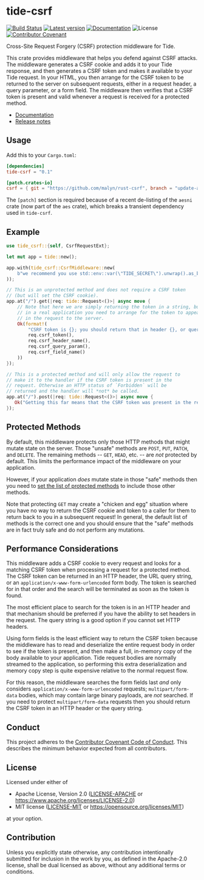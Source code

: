tide-csrf
=========

[![Build Status](https://github.com/malyn/tide-csrf/actions/workflows/main.yml/badge.svg)](https://github.com/malyn/tide-csrf/actions/workflows/main.yml)
[![Latest version](https://img.shields.io/crates/v/tide-csrf.svg)](https://crates.io/crates/tide-csrf)
[![Documentation](https://docs.rs/tide-csrf/badge.svg)](https://docs.rs/tide-csrf)
![License](https://img.shields.io/crates/l/tide-csrf.svg)
[![Contributor Covenant](https://img.shields.io/badge/Contributor%20Covenant-2.0-4baaaa.svg)](https://github.com/malyn/tide-csrf/blob/main/CODE_OF_CONDUCT.md) 

Cross-Site Request Forgery (CSRF) protection middleware for Tide.

This crate provides middleware that helps you defend against CSRF
attacks. The middleware generates a CSRF cookie and adds it to your Tide
response, and then generates a CSRF token and makes it available to your
Tide request. In your HTML, you then arrange for the CSRF token to be
returned to the server on subsequent requests, either in a request
header, a query parameter, or a form field. The middleware then verifies
that a CSRF token is present and valid whenever a request is received
for a protected method.

- [Documentation](https://docs.rs/tide-csrf)
- [Release notes](https://github.com/malyn/tide-csrf/releases)

## Usage

Add this to your `Cargo.toml`:

```toml
[dependencies]
tide-csrf = "0.1"

[patch.crates-io]
csrf = { git = "https://github.com/malyn/rust-csrf", branch = "update-aes-dependencies" }
```

The `[patch]` section is required because of a recent de-listing of the
`aesni` crate (now part of the `aes` crate), which breaks a transient
dependency used in `tide-csrf`.

## Example

```rust
use tide_csrf::{self, CsrfRequestExt};

let mut app = tide::new();

app.with(tide_csrf::CsrfMiddleware::new(
    b"we recommend you use std::env::var(\"TIDE_SECRET\").unwrap().as_bytes() instead of a fixed value"
));

// This is an unprotected method and does not require a CSRF token
// (but will set the CSRF cookie).
app.at("/").get(|req: tide::Request<()>| async move {
    // Note that here we are simply returning the token in a string, but
    // in a real application you need to arrange for the token to appear
    // in the request to the server.
    Ok(format!(
        "CSRF token is {}; you should return that in header {}, or query param {}, or a form field named {}",
        req.csrf_token(),
        req.csrf_header_name(),
        req.csrf_query_param(),
        req.csrf_field_name()
    ))
});

// This is a protected method and will only allow the request to
// make it to the handler if the CSRF token is present in the
// request. Otherwise an HTTP status of `Forbidden` will be
// returned and the handler will *not* be called.
app.at("/").post(|req: tide::Request<()>| async move {
   Ok("Getting this far means that the CSRF token was present in the request.")
});
```

## Protected Methods

By default, this middleware protects only those HTTP methods that might
mutate state on the server. Those "unsafe" methods are `POST`, `PUT`,
`PATCH`, and `DELETE`. The remaining methods -- `GET`, `HEAD`, etc. --
are *not* protected by default. This limits the performance impact of
the middleware on your application.

However, if your application *does* mutate state in those "safe" methods
then you need to [set the list of protected
methods](CsrfMiddleware::with_protected_methods) to include those other
methods.

Note that protecting `GET` may create a "chicken and egg" situation
where you have no way to return the CSRF cookie and token to a caller
for them to return back to you in a subsequent request! In general, the
default list of methods is the correct one and you should ensure that
the "safe" methods are in fact truly safe and do not perform any
mutations.

## Performance Considerations

This middleware adds a CSRF cookie to every request and looks for a
matching CSRF token when processing a request for a protected method.
The CSRF token can be returned in an HTTP header, the URL query string,
or an `application/x-www-form-urlencoded` form body. The token is
searched for in that order and the search will be terminated as soon as
the token is found.

The most efficient place to search for the token is in an HTTP header
and that mechanism should be preferred if you have the ability to set
headers in the request. The query string is a good option if you cannot
set HTTP headers.

Using form fields is the least efficient way to return the CSRF token
because the middleware has to read and deserialize the entire request
body in order to see if the token is present, and then make a full,
in-memory copy of the body available to your application. Tide request
bodies are normally streamed to the application, so performing this
extra deserialization and memory copy step is quite expensive relative
to the normal request flow.

For this reason, the middleware searches the form fields last *and* only
considers `application/x-www-form-urlencoded` requests;
`multipart/form-data` bodies, which may contain large binary payloads,
are *not* searched. If you need to protect `multipart/form-data`
requests then you should return the CSRF token in an HTTP header or the
query string.

## Conduct

This project adheres to the [Contributor Covenant Code of
Conduct](https://github.com/malyn/tide-csrf/blob/main/CODE_OF_CONDUCT.md).
This describes the minimum behavior expected from all contributors.

## License

Licensed under either of

- Apache License, Version 2.0 ([LICENSE-APACHE](https://github.com/malyn/tide-csrf/blob/main/LICENSE-APACHE) or <https://www.apache.org/licenses/LICENSE-2.0>)
- MIT license ([LICENSE-MIT](https://github.com/malyn/tide-csrf/blob/main/LICENSE-MIT) or <https://opensource.org/licenses/MIT>)

at your option.

## Contribution

Unless you explicitly state otherwise, any contribution intentionally
submitted for inclusion in the work by you, as defined in the Apache-2.0
license, shall be dual licensed as above, without any additional terms
or conditions.